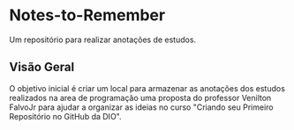 # Notes-to-Remember
Um repositório para realizar anotações de estudos.


## Visão Geral
O objetivo inicial é criar um local para armazenar as anotações dos estudos realizados na area de programação uma proposta do professor Venilton FalvoJr para ajudar a organizar as ideias no curso "Criando seu Primeiro Repositório no GitHub da DIO".
